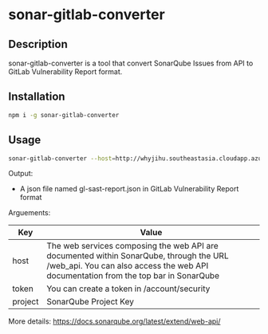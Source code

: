 # sonar-gitlab-converter

## Description
sonar-gitlab-converter is a tool that convert SonarQube Issues from API to GitLab Vulnerability Report format.


## Installation
```bash
npm i -g sonar-gitlab-converter
```


## Usage
```bash
sonar-gitlab-converter --host=http://whyjihu.southeastasia.cloudapp.azure.com:9001 --token=c3FhXzkwZDY1ZDFmZjU2YzE5MGEwNWRmNzIxNTAxMjEzODU3NDk2YWIxYWI6 --project=www_public-example_sonar-qube-integration_AYQw63du1WXrh1AvkyAg
```

Output:
- A json file named gl-sast-report.json in GitLab Vulnerability Report format

Arguements:

| Key | Value |
| ------ | ------ |
| host | The web services composing the web API are documented within SonarQube, through the URL /web_api. You can also access the web API documentation from the top bar in SonarQube |
| token | You can create a token in <host>/account/security |
| project | SonarQube Project Key |

More details: https://docs.sonarqube.org/latest/extend/web-api/